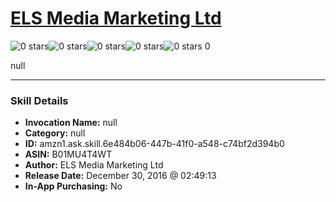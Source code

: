 # [ELS Media Marketing Ltd](http://alexa.amazon.com/#skills/amzn1.ask.skill.6e484b06-447b-41f0-a548-c74bf2d394b0)
![0 stars](../../images/ic_star_border_black_18dp_1x.png)![0 stars](../../images/ic_star_border_black_18dp_1x.png)![0 stars](../../images/ic_star_border_black_18dp_1x.png)![0 stars](../../images/ic_star_border_black_18dp_1x.png)![0 stars](../../images/ic_star_border_black_18dp_1x.png) 0

null

***

### Skill Details

* **Invocation Name:** null
* **Category:** null
* **ID:** amzn1.ask.skill.6e484b06-447b-41f0-a548-c74bf2d394b0
* **ASIN:** B01MU4T4WT
* **Author:** ELS Media Marketing Ltd
* **Release Date:** December 30, 2016 @ 02:49:13
* **In-App Purchasing:** No
